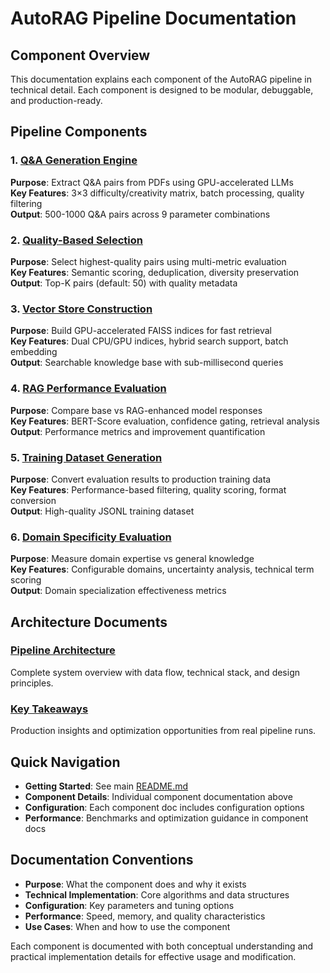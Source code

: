 # AutoRAG Pipeline Documentation

## Component Overview

This documentation explains each component of the AutoRAG pipeline in technical detail. Each component is designed to be modular, debuggable, and production-ready.

## Pipeline Components

### 1. [Q&A Generation Engine](cli_pdf_qa.md)
**Purpose**: Extract Q&A pairs from PDFs using GPU-accelerated LLMs  
**Key Features**: 3×3 difficulty/creativity matrix, batch processing, quality filtering  
**Output**: 500-1000 Q&A pairs across 9 parameter combinations

### 2. [Quality-Based Selection](qa_pair_selector.md)
**Purpose**: Select highest-quality pairs using multi-metric evaluation  
**Key Features**: Semantic scoring, deduplication, diversity preservation  
**Output**: Top-K pairs (default: 50) with quality metadata

### 3. [Vector Store Construction](qa_faiss_builder.md)
**Purpose**: Build GPU-accelerated FAISS indices for fast retrieval  
**Key Features**: Dual CPU/GPU indices, hybrid search support, batch embedding  
**Output**: Searchable knowledge base with sub-millisecond queries

### 4. [RAG Performance Evaluation](qa_autorag_evaluator.md)
**Purpose**: Compare base vs RAG-enhanced model responses  
**Key Features**: BERT-Score evaluation, confidence gating, retrieval analysis  
**Output**: Performance metrics and improvement quantification

### 5. [Training Dataset Generation](training_dataset_generator.md)
**Purpose**: Convert evaluation results to production training data  
**Key Features**: Performance-based filtering, quality scoring, format conversion  
**Output**: High-quality JSONL training dataset

### 6. [Domain Specificity Evaluation](domain_eval_gpu.md)
**Purpose**: Measure domain expertise vs general knowledge  
**Key Features**: Configurable domains, uncertainty analysis, technical term scoring  
**Output**: Domain specialization effectiveness metrics

## Architecture Documents

### [Pipeline Architecture](architecture.md)
Complete system overview with data flow, technical stack, and design principles.

### [Key Takeaways](takeaways.md)
Production insights and optimization opportunities from real pipeline runs.

## Quick Navigation

- **Getting Started**: See main [README.md](../README.md)
- **Component Details**: Individual component documentation above
- **Configuration**: Each component doc includes configuration options
- **Performance**: Benchmarks and optimization guidance in component docs

## Documentation Conventions

- **Purpose**: What the component does and why it exists
- **Technical Implementation**: Core algorithms and data structures
- **Configuration**: Key parameters and tuning options
- **Performance**: Speed, memory, and quality characteristics
- **Use Cases**: When and how to use the component

Each component is documented with both conceptual understanding and practical implementation details for effective usage and modification.